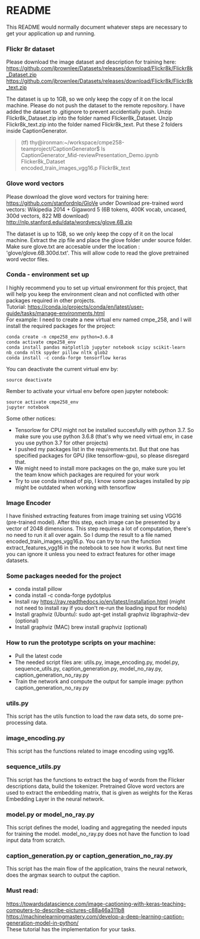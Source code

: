 # README #

This README would normally document whatever steps are necessary to get your application up and running.

### Flickr 8r dataset ###

Please download the image dataset and description for training here:  
https://github.com/jbrownlee/Datasets/releases/download/Flickr8k/Flickr8k_Dataset.zip  
https://github.com/jbrownlee/Datasets/releases/download/Flickr8k/Flickr8k_text.zip  

The dataset is up to 1GB, so we only keep the copy of it on the local machine. Please do not push the dataset to the remote repository. I have added the dataset to .gitignore to prevent accidentially push.
Unzip Flickr8k_Dataset.zip into the folder named Flicker8k_Dataset. Unzip Flickr8k_text.zip into the folder named Flickr8k_text. Put these 2 folders inside CaptionGenerator.

> (tf) thy@ironman:~/workspace/cmpe258-teamproject/CaptionGenerator$ ls  
> CaptionGenerator_Mid-reviewPresentation_Demo.ipynb  Flicker8k_Dataset  
> encoded_train_images_vgg16.p                        Flickr8k_text  

### Glove word vectors ###

Please download the glove word vectors for training here: 
https://github.com/stanfordnlp/GloVe
under Download pre-trained word vectors: Wikipedia 2014 + Gigaword 5 (6B tokens, 400K vocab, uncased, 300d vectors, 822 MB download)
http://nlp.stanford.edu/data/wordvecs/glove.6B.zip  

The dataset is up to 1GB, so we only keep the copy of it on the local machine. Extract the zip file and place the glove folder under source folder. Make sure glove.txt are accesable under the location : 'glove/glove.6B.300d.txt'. This will allow code to read the glove pretrained word vector files.

### Conda - environment set up ###

I highly recommend you to set up virtual environment for this project, that will help you keep the environment clean and not conflicted with other packages required in other projects.   
Tutorial: https://conda.io/projects/conda/en/latest/user-guide/tasks/manage-environments.html   
For example: I need to create a new virtual env named cmpe_258, and I will install the required packages for the project:
~~~~ 
conda create -n cmpe258_env python=3.6.8
conda activate cmpe258_env
conda install pandas matplotlib jupyter notebook scipy scikit-learn nb_conda nltk spyder pillow nltk glob2
conda install -c conda-forge tensorflow keras
~~~~
You can deactivate the current virtual env by:
~~~~
source deactivate
~~~~
Rember to activate your virtual env before open jupyter notebook:
~~~~
source activate cmpe258_env
jupyter notebook
~~~~
Some other notices:    
- Tensorlow for CPU might not be installed succesfully with python 3.7. So make sure you use python 3.6.8 (that's why we need virtual env, in case you use python 3.7 for other projects)    
- I pushed my packages list in the requirements.txt. But that one has specified packages for GPU (like tensorflow-gpu), so please disregard that.    
- We might need to install more packages on the go, make sure you let the team know which packages are required for your work    
- Try to use conda instead of pip, I know some packages installed by pip might be outdated when working with tensorflow    

### Image Encoder ###
I have finished extracting features from image training set using VGG16 (pre-trained model). After this step, each image can be presented by a vector of 2048 dimensions. This step requires a lot of computation, there's no need to run it all over again. So I dump the result to a file named encoded_train_images_vgg16.p.
You can try to run the function extract_features_vgg16 in the notebook to see how it works. But next time you can ignore it unless you need to extract features for other image datasets.  

### Some packages needed for the project
- conda install pillow
- conda install -c conda-forge pydotplus
- Install ray https://ray.readthedocs.io/en/latest/installation.html (might not need to install ray if you don't re-run the loading input for models)
- Install graphviz (Ubuntu): sudo apt-get install graphviz libgraphviz-dev (optional)
- Install graphviz (MAC) brew install graphviz (optional)


### How to run the prototype scripts on your machine:
- Pull the latest code
- The needed script files are: utils.py, image_encoding.py, model.py, sequence_utils.py, caption_generation.py, model_no_ray.py, caption_generation_no_ray.py
- Train the network and compute the output for sample image: python caption_generation_no_ray.py

### utils.py   
This script has the utils function to load the raw data sets, do some pre-processing data.    
### image_encoding.py
This script has the functions related to image encoding using vgg16.   
### sequence_utils.py   
This script has the functions to extract the bag of words from the Flicker descriptions data, build the tokenizer. Pretrained Glove word vectors are used to extract the embedding matrix, that is given as weights for the Keras Embedding Layer in the neural network.
### model.py or model_no_ray.py   
This script defines the model, loading and aggregating the needed inputs for training the model. model_no_ray.py does not have the function to load input data from scratch.   
### caption_generation.py or caption_generation_no_ray.py   
This script has the main flow of the application, trains the neural network, does the argmax search to output the caption.    

### Must read:
https://towardsdatascience.com/image-captioning-with-keras-teaching-computers-to-describe-pictures-c88a46a311b8   
https://machinelearningmastery.com/develop-a-deep-learning-caption-generation-model-in-python/    
These tutorial has the implementation for your tasks.    
